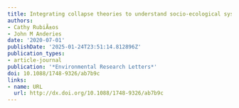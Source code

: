 ```yaml
---
title: Integrating collapse theories to understand socio-ecological systems resilience
authors:
- Cathy RubiÃ±os
- John M Anderies
date: '2020-07-01'
publishDate: '2025-01-24T23:51:14.812896Z'
publication_types:
- article-journal
publication: '*Environmental Research Letters*'
doi: 10.1088/1748-9326/ab7b9c
links:
- name: URL
  url: http://dx.doi.org/10.1088/1748-9326/ab7b9c
---
```

